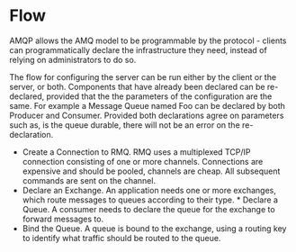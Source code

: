 # Flow #

AMQP allows the AMQ model to be programmable by the protocol - clients can programmatically declare the infrastructure they need, instead of relying on administrators to do so.

The flow for configuring the server can be run either by the client or the server, or both. Components that have already been declared can be re-declared, provided that the the parameters of the configuration are the same. For example a Message Queue named Foo can be declared by both Producer and Consumer. Provided both declarations agree on parameters such as, is the queue durable, there will not be an error on the re-declaration.

* Create a Connection to RMQ. RMQ uses a multiplexed TCP/IP connection consisting of one or more channels. Connections are expensive and should be pooled, channels are cheap. All subsequent commands are sent on the channel.
* Declare an Exchange. An application needs one or more exchanges, which route messages to queues according to their type. * Declare a Queue. A consumer needs to declare the queue for the exchange to forward messages to.
* Bind the Queue. A queue is bound to the exchange, using a routing key to identify what traffic should be routed to the queue.
